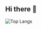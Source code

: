## Hi there 👋

![Top Langs](https://github-readme-stats.vercel.app/api/top-langs/?username=NaturGamerYT&layout=compact&theme=dark)
